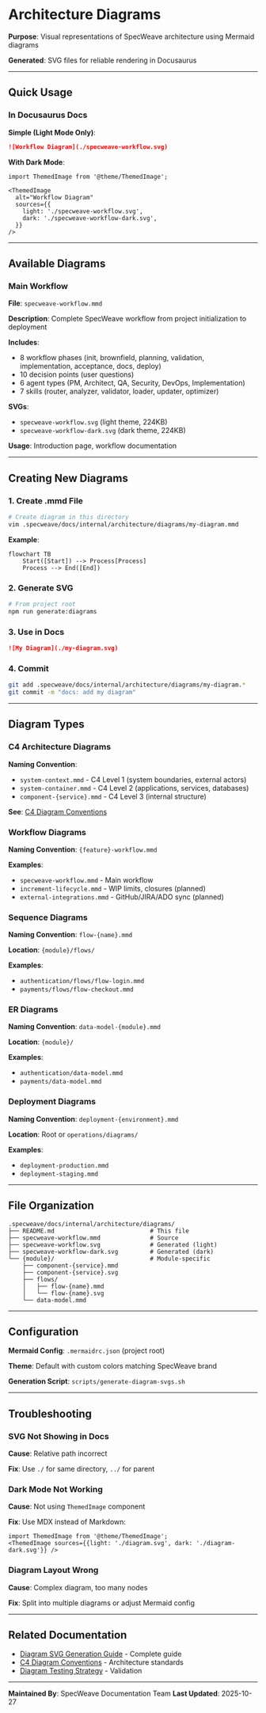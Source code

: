 # Architecture Diagrams

**Purpose**: Visual representations of SpecWeave architecture using Mermaid diagrams

**Generated**: SVG files for reliable rendering in Docusaurus

---

## Quick Usage

### In Docusaurus Docs

**Simple (Light Mode Only)**:
```markdown
![Workflow Diagram](./specweave-workflow.svg)
```

**With Dark Mode**:
```mdx
import ThemedImage from '@theme/ThemedImage';

<ThemedImage
  alt="Workflow Diagram"
  sources={{
    light: './specweave-workflow.svg',
    dark: './specweave-workflow-dark.svg',
  }}
/>
```

---

## Available Diagrams

### Main Workflow

**File**: `specweave-workflow.mmd`

**Description**: Complete SpecWeave workflow from project initialization to deployment

**Includes**:
- 8 workflow phases (init, brownfield, planning, validation, implementation, acceptance, docs, deploy)
- 10 decision points (user questions)
- 6 agent types (PM, Architect, QA, Security, DevOps, Implementation)
- 7 skills (router, analyzer, validator, loader, updater, optimizer)

**SVGs**:
- `specweave-workflow.svg` (light theme, 224KB)
- `specweave-workflow-dark.svg` (dark theme, 224KB)

**Usage**: Introduction page, workflow documentation

---

## Creating New Diagrams

### 1. Create .mmd File

```bash
# Create diagram in this directory
vim .specweave/docs/internal/architecture/diagrams/my-diagram.mmd
```

**Example**:
```mermaid
flowchart TB
    Start([Start]) --> Process[Process]
    Process --> End([End])
```

### 2. Generate SVG

```bash
# From project root
npm run generate:diagrams
```

### 3. Use in Docs

```markdown
![My Diagram](./my-diagram.svg)
```

### 4. Commit

```bash
git add .specweave/docs/internal/architecture/diagrams/my-diagram.*
git commit -m "docs: add my diagram"
```

---

## Diagram Types

### C4 Architecture Diagrams

**Naming Convention**:
- `system-context.mmd` - C4 Level 1 (system boundaries, external actors)
- `system-container.mmd` - C4 Level 2 (applications, services, databases)
- `component-{service}.mmd` - C4 Level 3 (internal structure)

**See**: [C4 Diagram Conventions](../../../../CLAUDE.md#c4-diagram-conventions)

### Workflow Diagrams

**Naming Convention**: `{feature}-workflow.mmd`

**Examples**:
- `specweave-workflow.mmd` - Main workflow
- `increment-lifecycle.mmd` - WIP limits, closures (planned)
- `external-integrations.mmd` - GitHub/JIRA/ADO sync (planned)

### Sequence Diagrams

**Naming Convention**: `flow-{name}.mmd`

**Location**: `{module}/flows/`

**Examples**:
- `authentication/flows/flow-login.mmd`
- `payments/flows/flow-checkout.mmd`

### ER Diagrams

**Naming Convention**: `data-model-{module}.mmd`

**Location**: `{module}/`

**Examples**:
- `authentication/data-model.mmd`
- `payments/data-model.mmd`

### Deployment Diagrams

**Naming Convention**: `deployment-{environment}.mmd`

**Location**: Root or `operations/diagrams/`

**Examples**:
- `deployment-production.mmd`
- `deployment-staging.mmd`

---

## File Organization

```
.specweave/docs/internal/architecture/diagrams/
├── README.md                           # This file
├── specweave-workflow.mmd              # Source
├── specweave-workflow.svg              # Generated (light)
├── specweave-workflow-dark.svg         # Generated (dark)
└── {module}/                           # Module-specific
    ├── component-{service}.mmd
    ├── component-{service}.svg
    ├── flows/
    │   ├── flow-{name}.mmd
    │   └── flow-{name}.svg
    └── data-model.mmd
```

---

## Configuration

**Mermaid Config**: `.mermaidrc.json` (project root)

**Theme**: Default with custom colors matching SpecWeave brand

**Generation Script**: `scripts/generate-diagram-svgs.sh`

---

## Troubleshooting

### SVG Not Showing in Docs

**Cause**: Relative path incorrect

**Fix**: Use `./` for same directory, `../` for parent

### Dark Mode Not Working

**Cause**: Not using `ThemedImage` component

**Fix**: Use MDX instead of Markdown:
```mdx
import ThemedImage from '@theme/ThemedImage';
<ThemedImage sources={{light: './diagram.svg', dark: './diagram-dark.svg'}} />
```

### Diagram Layout Wrong

**Cause**: Complex diagram, too many nodes

**Fix**: Split into multiple diagrams or adjust Mermaid config

---

## Related Documentation

- [Diagram SVG Generation Guide](../../delivery/guides/diagram-svg-generation.md) - Complete guide
- [C4 Diagram Conventions](../../../../CLAUDE.md#c4-diagram-conventions) - Architecture standards
- [Diagram Testing Strategy](../../../increments/001-core-framework/reports/DIAGRAM-TESTING-STRATEGY.md) - Validation

---

**Maintained By**: SpecWeave Documentation Team
**Last Updated**: 2025-10-27
